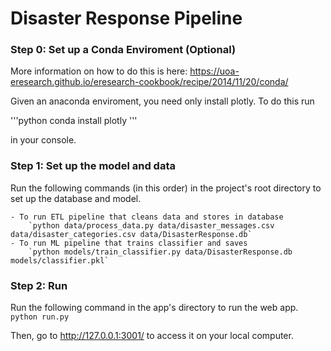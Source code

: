 # Disaster Response Pipeline

### Step 0: Set up a Conda Enviroment (Optional)

More information on how to do this is here:
https://uoa-eresearch.github.io/eresearch-cookbook/recipe/2014/11/20/conda/

Given an anaconda enviroment, you need only install plotly. To do this run

'''python
conda install plotly
'''

in your console.
### Step 1: Set up the model and data

Run the following commands (in this order) in the project's root directory to set up the database and model.

    - To run ETL pipeline that cleans data and stores in database
        `python data/process_data.py data/disaster_messages.csv data/disaster_categories.csv data/DisasterResponse.db`
    - To run ML pipeline that trains classifier and saves
        `python models/train_classifier.py data/DisasterResponse.db models/classifier.pkl`

### Step 2: Run

Run the following command in the app's directory to run the web app.
    `python run.py`

Then, go to http://127.0.0.1:3001/ to access it on your local computer.
